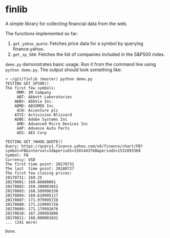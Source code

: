# finlib
A simple library for collecting financial data from the web.

The functions implemented so far:
1. ``get_yahoo_quote``: Fetches price data for a symbol by querying finance.yahoo.
2. ``get_sp_500``: Fetches the list of companies included in the S&P500 index.

``demo.py`` demonstrates basic usage. Run it from the command line using ``python demo.py``. The output should look something like:

```
➜ ~/git/finlib (master) python demo.py 
TESTING GET_SP500()
The first few symbols:
     MMM: 3M Company
     ABT: Abbott Laboratories
    ABBV: AbbVie Inc.
    ABMD: ABIOMED Inc
     ACN: Accenture plc
    ATVI: Activision Blizzard
    ADBE: Adobe Systems Inc
     AMD: Advanced Micro Devices Inc
     AAP: Advance Auto Parts
     AES: AES Corp

TESTING GET_YAHOO_QUOTE()
Query: https://query1.finance.yahoo.com/v8/finance/chart/FB?symbol=FB&interval=1d&period1=1501443768&period2=1532893368
Symbol: FB
Currency: USD
The first time point: 20170731
The last  time point: 20180727
The first few closing prices:
20170731: 169.25
20170801: 169.86000061
20170802: 169.300003052
20170803: 168.589996338
20170804: 169.619995117
20170807: 171.979995728
20170808: 171.229995728
20170809: 171.179992676
20170810: 167.399993896
20170811: 168.080001831
... (241 more)

Done.

```

